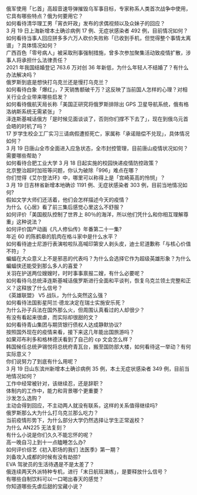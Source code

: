 俄军使用「匕首」高超音速导弹摧毁乌军事目标，专家称系人类首次战争中使用，它具有哪些特点？俄为何要用它？  
如何看待清华理工男「宵衣旰政」发布的求偶视频以及众妹子的回应？  
3 月 19 日上海新增本土确诊病例 17 例、无症状感染者 492 例，目前情况如何？  
如何看待当事人回应拼多多六万人砍价失败称「已收到手机，但觉得整个事情太离谱」？具体情况如何？  
广西百色「零号病人」被采取刑事强制措施，曾多次参加聚集活动致疫情扩散，涉事人将承担什么法律责任？  
2021 年我国结婚登记 763.6 万对创 36 年新低，为什么年轻人不结婚了？有什么办法解决吗？  
俄罗斯到底是想快打乌克兰还是慢打乌克兰？  
如何看待白象「爆红」，7 天销售额破千万？这反映了当前国人怎样的心理？对相关行业企业带来哪些启发？  
如何看待俄航天局长称「美国正研究将俄罗斯排除出 GPS 卫星导航系统，俄有格洛纳斯系统无需紧张」？  
泽连斯基喊话俄方「是时候见面谈谈了，否则你们撑不下去了」，现在到俄乌元首会晤的时机了吗？  
17 岁学生校企工厂实习三请病假遭拒死亡，家属称「承诺赔偿不兑现」，具体情况如何？  
3 月 19 日唐山全市全面进入应急状态，全市封控管理，目前唐山疫情状况如何？需要哪些帮助？  
如何看待合肥工业大学 3 月 18 日起实施的校园快递疫情防控政策？  
北京整治超时加班等问题，你认为破除「996」难点在哪？  
你们觉得《艾尔登法环》中，哪里可以称得上是「宫崎英高的怜悯」？  
3 月 19 日吉林省新增本地确诊 1191 例、无症状感染者 303 例，目前当地情况如何?  
假如文学大师们还活着，他们会怎样描述今天的疫情？  
为什么《心居》看了前三集后感觉心里这么不舒服？  
如何评价「美国舰队控制了世界上 80％的海洋，所以他们凭什么和你相互理解尊重」这种说法？  
如何评价国产动画《凡人修仙传》年番第二十一集?  
年近 60 的陈鹤皋的肌肉在格斗家中是什么水平？  
如何看待迪士尼游行表演啦啦队高喊印第安人剥头皮，迪士尼道歉称「与核心价值不符」？  
蝙蝠在大众意义上不是邪恶的代表吗？为什么会选择它作为超级英雄形象？为什么蝙蝠侠还能受到那么多人的喜爱？  
关羽在护送两位嫂嫂时，时时事事禀报二嫂，有什么必要呢？  
如何看待乌总统泽连斯基喊话俄罗斯进行全面和平谈判，恢复乌克兰领土完整和正义？这释放了什么信号？  
《英雄联盟》 V5 战队，为什么突然这么强？  
如何看待法国影星阿兰·德龙决定在瑞士实施安乐死？  
为什么孙子兵法在国外那么火，但周围认真看过的人却很少？  
有没有看起来很虐，而实际却很甜的文？  
如何看待青山集团与期货银行债权人达成静默协议?  
按照国外现在的疫情来看，接下来这几年能出国旅游吗？  
如果邓布利多和格林德沃看到了自己的 cp 文会怎么样？  
韩国候任总统尹锡悦将总统府青瓦台，搬至国防部大楼，如何看待这一举动？有何实际意义？  
你们说努力了到底有什么用呢？  
3 月 19 日山东滨州新增本土确诊病例 35 例，本土无症状感染者 349 例，目前当地情况如何？  
工作中经常被针对，该继续忍，还是辞职？  
体制内的工作中，能力和背景哪个更重要？  
沙发怎么选购？  
主动会得到回应，不主动两人就没有联系，这样的关系值得继续吗?  
俄罗斯那么大为什么打乌克兰那么吃力？  
当前疫情形势下，为什么部分大学仍然选择让学生正常返校？  
为什么 AN225 无法复刻？  
有什么小说是你们久久不能忘怀的呢？  
高一晚自习上到十一点瞌睡怎么办?  
如何评价综艺《初入职场的我们 法医季》第一期？  
刘备攻入成都的时候有没有劫掠?  
EVA 驾驶员的生活待遇是不是太差了？  
俄连续两天外派特种专机，进行「末日航班演练」，是要释放什么信号？  
有哪些自制饮料可以一口喝出春天的感觉？  
你知道哪些先虐后甜的宝藏小说？  
